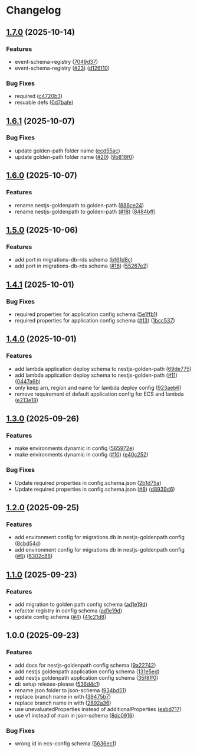 # Changelog

## [1.7.0](https://github.com/ageras-com/schema-collection/compare/v1.6.1...v1.7.0) (2025-10-14)


### Features

* event-schema-registry ([7049d37](https://github.com/ageras-com/schema-collection/commit/7049d370627ff9a294f833fdc6bcfb2d86c9021f))
* event-schema-registry ([#23](https://github.com/ageras-com/schema-collection/issues/23)) ([d126f10](https://github.com/ageras-com/schema-collection/commit/d126f10c81512948decbe0471209806dbd6e4836))


### Bug Fixes

* required ([c4720b3](https://github.com/ageras-com/schema-collection/commit/c4720b32adda3f3c215838c89b3d7c6d26da4232))
* resuable defs ([0d7bafe](https://github.com/ageras-com/schema-collection/commit/0d7bafeb1be4ef2f150c69ac2ae7ad568889ce4f))

## [1.6.1](https://github.com/ageras-com/schema-collection/compare/v1.6.0...v1.6.1) (2025-10-07)


### Bug Fixes

* update golden-path folder name ([ecd55ac](https://github.com/ageras-com/schema-collection/commit/ecd55ac11a0c77ee2a5b29c9467bff5f5f50ad8c))
* update golden-path folder name ([#20](https://github.com/ageras-com/schema-collection/issues/20)) ([9b818f0](https://github.com/ageras-com/schema-collection/commit/9b818f099e26df4f4e393a2c5bb0f1faa3cced92))

## [1.6.0](https://github.com/ageras-com/schema-collection/compare/v1.5.0...v1.6.0) (2025-10-07)


### Features

* rename nestjs-goldenpath to golden-path ([888ce24](https://github.com/ageras-com/schema-collection/commit/888ce24cbf0ccbeb77845e1df9779fc1f97c405d))
* rename nestjs-goldenpath to golden-path ([#18](https://github.com/ageras-com/schema-collection/issues/18)) ([8484bff](https://github.com/ageras-com/schema-collection/commit/8484bff556ec8f3ea3baa6508e964ae82bfed521))

## [1.5.0](https://github.com/ageras-com/schema-collection/compare/v1.4.1...v1.5.0) (2025-10-06)


### Features

* add port in migrations-db-rds schema ([bf61d8c](https://github.com/ageras-com/schema-collection/commit/bf61d8ccd1c5f5e17ed5c8d67e8a2342273b8abc))
* add port in migrations-db-rds schema ([#16](https://github.com/ageras-com/schema-collection/issues/16)) ([55267e2](https://github.com/ageras-com/schema-collection/commit/55267e29517b28be5771bd2c2ff9c185491d8146))

## [1.4.1](https://github.com/ageras-com/schema-collection/compare/v1.4.0...v1.4.1) (2025-10-01)


### Bug Fixes

* required properties for application config schema ([5e1ffb1](https://github.com/ageras-com/schema-collection/commit/5e1ffb1b5819fd0c84c8b37c761415d8867b03e5))
* required properties for application config schema ([#13](https://github.com/ageras-com/schema-collection/issues/13)) ([1bcc537](https://github.com/ageras-com/schema-collection/commit/1bcc537331be40d2d493e2513ab937c74c0efe59))

## [1.4.0](https://github.com/ageras-com/schema-collection/compare/v1.3.0...v1.4.0) (2025-10-01)


### Features

* add lambda application deploy schema to nestjs-golden-path ([69de775](https://github.com/ageras-com/schema-collection/commit/69de775c99ca062e5350b65f59c4947731eaca2c))
* add lambda application deploy schema to nestjs-golden-path ([#11](https://github.com/ageras-com/schema-collection/issues/11)) ([0447a6b](https://github.com/ageras-com/schema-collection/commit/0447a6b8995e39109dbf0f213afe964103325b63))
* only keep arn, region and name for lambda deploy config ([923aeb6](https://github.com/ageras-com/schema-collection/commit/923aeb6b2c28d33b1134d88c1f76d2a271d11d8e))
* remove requirement of default application config for ECS and lambda ([e213e18](https://github.com/ageras-com/schema-collection/commit/e213e186ecdc83922f24e832d68698eba6a06d84))

## [1.3.0](https://github.com/ageras-com/schema-collection/compare/v1.2.0...v1.3.0) (2025-09-26)


### Features

* make environments dynamic in config ([565972e](https://github.com/ageras-com/schema-collection/commit/565972ed7c1afb6b2ef3a4e07d61b1398a61d528))
* make environments dynamic in config ([#10](https://github.com/ageras-com/schema-collection/issues/10)) ([e40c252](https://github.com/ageras-com/schema-collection/commit/e40c252f12ff94f06a199a3d28dfe23d3cce8211))


### Bug Fixes

* Update required properties in config.schema.json ([2b1d75a](https://github.com/ageras-com/schema-collection/commit/2b1d75a9017f327f52c93bce4dded7bdb86fd177))
* Update required properties in config.schema.json ([#8](https://github.com/ageras-com/schema-collection/issues/8)) ([d8939d6](https://github.com/ageras-com/schema-collection/commit/d8939d6b8bd388b25db2e82947bc5be7412db040))

## [1.2.0](https://github.com/ageras-com/schema-collection/compare/v1.1.0...v1.2.0) (2025-09-25)


### Features

* add environment config for migrations db in nestjs-goldenpath config ([8cbd54d](https://github.com/ageras-com/schema-collection/commit/8cbd54d74c4e764e3dc1e27ab94e99ba9adcbddc))
* add environment config for migrations db in nestjs-goldenpath config ([#6](https://github.com/ageras-com/schema-collection/issues/6)) ([6302c86](https://github.com/ageras-com/schema-collection/commit/6302c868366e6c60d168064cb434dd69ff3e4617))

## [1.1.0](https://github.com/ageras-com/schema-collection/compare/v1.0.0...v1.1.0) (2025-09-23)


### Features

* add migration to golden path config schema ([ad1e19d](https://github.com/ageras-com/schema-collection/commit/ad1e19d8f49aec20d9f251e79c1aa51fa381aea0))
* refactor registry in config schema ([ad1e19d](https://github.com/ageras-com/schema-collection/commit/ad1e19d8f49aec20d9f251e79c1aa51fa381aea0))
* update config schema ([#4](https://github.com/ageras-com/schema-collection/issues/4)) ([41c21d8](https://github.com/ageras-com/schema-collection/commit/41c21d8d47aba5f92a09b4c6e02b0cafde4a3602))

## 1.0.0 (2025-09-23)


### Features

* add docs for nestjs-goldenpath config schema ([9a22742](https://github.com/ageras-com/schema-collection/commit/9a2274233c6c7f721805beda7ec2e347e81fd8d8))
* add nestjs goldenpath application config schema ([131e5ed](https://github.com/ageras-com/schema-collection/commit/131e5ed1ab75189ea9bd3c69dd0db6eac58c0f0b))
* add nestjs goldenpath application config schema ([35f8ff0](https://github.com/ageras-com/schema-collection/commit/35f8ff0b977a452031233025da4a616fbf1a41dc))
* **ci:** setup release-please ([536d4c1](https://github.com/ageras-com/schema-collection/commit/536d4c1d90ec94e3e1111d98737a35c13b6b67d3))
* rename json folder to json-schema ([934bd51](https://github.com/ageras-com/schema-collection/commit/934bd51ad05070d495590b7412a36b3cd82f9ff0))
* replace branch name in  with ([39475b7](https://github.com/ageras-com/schema-collection/commit/39475b7302f32e2734a5b6181b7ccec9cd1ed112))
* replace branch name in  with ([2892a36](https://github.com/ageras-com/schema-collection/commit/2892a36570ceaf2608e823adeecd5020d2d8ce0d))
* use unevaluatedProperties instead of additionalProperties ([eabd717](https://github.com/ageras-com/schema-collection/commit/eabd7172c5f4ac38eebae4cdfabf76006d16ae50))
* use v1 instead of main in json-schema ([8dc0916](https://github.com/ageras-com/schema-collection/commit/8dc09169f02d4a8b519de4041fcd94e664d3d9ae))


### Bug Fixes

* wrong id in ecs-config schema ([5636ec1](https://github.com/ageras-com/schema-collection/commit/5636ec1e1ce150893458aa7fbf2b4d1f3236c742))
